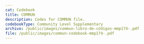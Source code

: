 ```yaml
---
cat: Codebook
title: COMMUN
description: Codes for COMMUN file.
codebookType: Community Level Supplementary
archivo: /public/images/commun-libro-de-códigos-mmp174-.pdf
file: /public/images/commun-codebook-mmp174-.pdf
---
```

